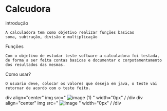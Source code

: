 # Calcudora

  introdução

    A calculadora tem como objetivo realizar funções basicas
    soma, subtração, divisão e multiplicação

  Funções
  
    Com o objetivo de estudar teste software a calculadora foi testada, 
    de forma a ser feita contas basicas e documentar o corpotamentamento 
    dos resultados das mesmas.

  Como usar?
  
    O usuario deve, colocar os valores que deseja em java, o teste vai
    retornar de acordo com o teste feito.

div align="center"
img src=" ![image (1)](https://github.com/GabrielSichoski/Calcudora/assets/104863390/e802bec0-a37c-4794-96d0-71c9475b8302)
 " width="0px" /
/div
div align="center"
img src=" ![image](https://github.com/GabrielSichoski/Calcudora/assets/104863390/0b55775b-38f2-48d5-95d0-73706a0ce502)
 " width="0px" /
/div

